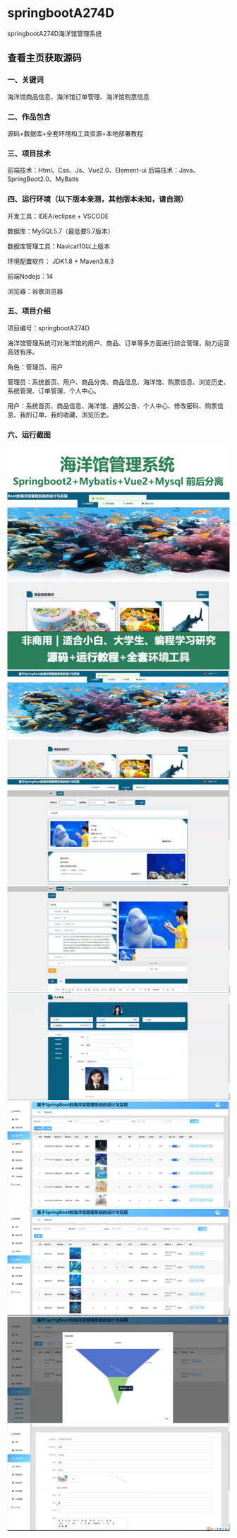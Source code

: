 # springbootA274D
springbootA274D海洋馆管理系统
 
## 查看主页获取源码

### 一、关键词
海洋馆商品信息、海洋馆订单管理、海洋馆购票信息

### 二、作品包含
源码+数据库+全套环境和工具资源+本地部署教程

### 三、项目技术
前端技术：Html、Css、Js、Vue2.0、Element-ui 
后端技术：Java、SpringBoot2.0、MyBatis

### 四、运行环境（以下版本亲测，其他版本未知，请自测）
开发工具：IDEA/eclipse  + VSCODE

数据库：MySQL5.7（最低要5.7版本）

数据库管理工具：Navicat10以上版本

环境配置软件： JDK1.8 + Maven3.6.3

前端Nodejs：14

浏览器：谷歌浏览器

### 五、项目介绍
项目编号：springbootA274D

海洋馆管理系统可对海洋馆的用户、商品、订单等多方面进行综合管理，助力运营高效有序。

角色：管理员、用户

管理员：系统首页、用户、商品分类、商品信息、海洋馆、购票信息、浏览历史、系统管理、订单管理、个人中心。

用户：系统首页、商品信息、海洋馆、通知公告、个人中心、修改密码、购票信息、我的订单、我的收藏、浏览历史。


### 六、运行截图
![cover.png](./cover.png)
![1.png](./1.png)
![2.png](./2.png)
![3.png](./3.png)
![4.png](./4.png)
![5.png](./5.png)
![6.png](./6.png)
![7.png](./7.png)
![8.png](./8.png)
